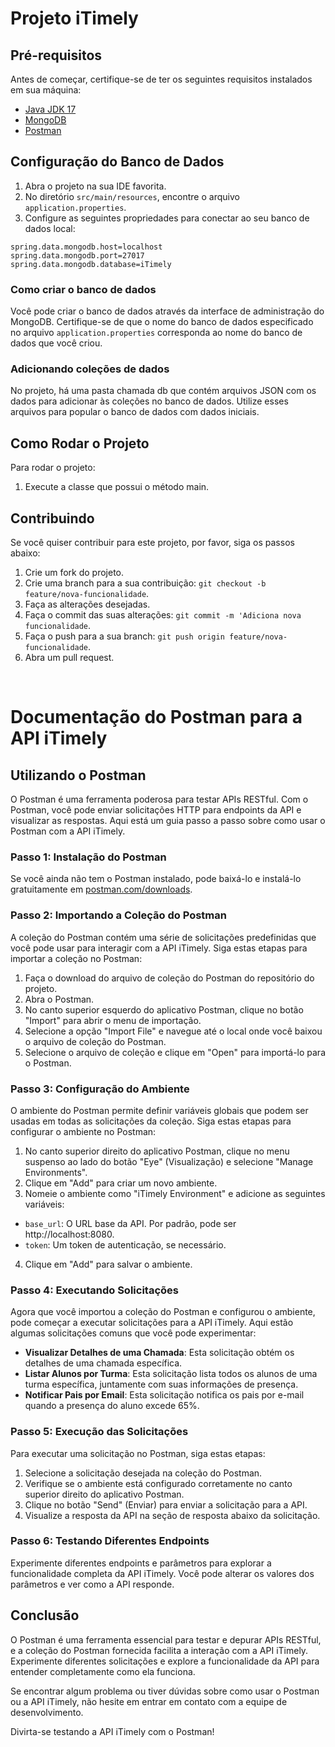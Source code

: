 # Projeto iTimely

## Pré-requisitos
Antes de começar, certifique-se de ter os seguintes requisitos instalados em sua máquina:

- [Java JDK 17](https://www.oracle.com/java/technologies/downloads/#java17)
- [MongoDB](https://www.mongodb.com/try/download/community)
- [Postman](https://www.postman.com/downloads/)

## Configuração do Banco de Dados

1. Abra o projeto na sua IDE favorita.
2. No diretório `src/main/resources`, encontre o arquivo `application.properties`.
3. Configure as seguintes propriedades para conectar ao seu banco de dados local:

```properties
spring.data.mongodb.host=localhost
spring.data.mongodb.port=27017
spring.data.mongodb.database=iTimely
```

### Como criar o banco de dados

Você pode criar o banco de dados através da interface de administração do MongoDB. Certifique-se de que o nome do banco de dados especificado no arquivo `application.properties` corresponda ao nome do banco de dados que você criou.

### Adicionando coleções de dados

No projeto, há uma pasta chamada db que contém arquivos JSON com os dados para adicionar às coleções no banco de dados. Utilize esses arquivos para popular o banco de dados com dados iniciais.

## Como Rodar o Projeto

Para rodar o projeto:

1. Execute a classe que possui o método main.

## Contribuindo 

Se você quiser contribuir para este projeto, por favor, siga os passos abaixo:

1. Crie um fork do projeto.
2. Crie uma branch para a sua contribuição: `git checkout -b feature/nova-funcionalidade`.
3. Faça as alterações desejadas.
4. Faça o commit das suas alterações: `git commit -m 'Adiciona nova funcionalidade`.
5. Faça o push para a sua branch: `git push origin feature/nova-funcionalidade`.
6. Abra um pull request.


<br>

# Documentação do Postman para a API iTimely

## Utilizando o Postman

O Postman é uma ferramenta poderosa para testar APIs RESTful. Com o Postman, você pode enviar solicitações HTTP para endpoints da API e visualizar as respostas. Aqui está um guia passo a passo sobre como usar o Postman com a API iTimely.

### Passo 1: Instalação do Postman

Se você ainda não tem o Postman instalado, pode baixá-lo e instalá-lo gratuitamente em [postman.com/downloads](https://www.postman.com/downloads/).

### Passo 2: Importando a Coleção do Postman

A coleção do Postman contém uma série de solicitações predefinidas que você pode usar para interagir com a API iTimely. Siga estas etapas para importar a coleção no Postman:

1. Faça o download do arquivo de coleção do Postman do repositório do projeto.
2. Abra o Postman.
3. No canto superior esquerdo do aplicativo Postman, clique no botão "Import" para abrir o menu de importação.
4. Selecione a opção "Import File" e navegue até o local onde você baixou o arquivo de coleção do Postman.
5. Selecione o arquivo de coleção e clique em "Open" para importá-lo para o Postman.

### Passo 3: Configuração do Ambiente

O ambiente do Postman permite definir variáveis globais que podem ser usadas em todas as solicitações da coleção. Siga estas etapas para configurar o ambiente no Postman:

1. No canto superior direito do aplicativo Postman, clique no menu suspenso ao lado do botão "Eye" (Visualização) e selecione "Manage Environments".
2. Clique em "Add" para criar um novo ambiente.
3. Nomeie o ambiente como "iTimely Environment" e adicione as seguintes variáveis:

- `base_url`: O URL base da API. Por padrão, pode ser http://localhost:8080.
- `token`: Um token de autenticação, se necessário.

4. Clique em "Add" para salvar o ambiente.

### Passo 4: Executando Solicitações

Agora que você importou a coleção do Postman e configurou o ambiente, pode começar a executar solicitações para a API iTimely. Aqui estão algumas solicitações comuns que você pode experimentar:

- **Visualizar Detalhes de uma Chamada**: Esta solicitação obtém os detalhes de uma chamada específica.
- **Listar Alunos por Turma**: Esta solicitação lista todos os alunos de uma turma específica, juntamente com suas informações de presença.
- **Notificar Pais por Email**: Esta solicitação notifica os pais por e-mail quando a presença do aluno excede 65%.

### Passo 5: Execução das Solicitações

Para executar uma solicitação no Postman, siga estas etapas:

1. Selecione a solicitação desejada na coleção do Postman.
2. Verifique se o ambiente está configurado corretamente no canto superior direito do aplicativo Postman.
3. Clique no botão "Send" (Enviar) para enviar a solicitação para a API.
4. Visualize a resposta da API na seção de resposta abaixo da solicitação.

### Passo 6: Testando Diferentes Endpoints

Experimente diferentes endpoints e parâmetros para explorar a funcionalidade completa da API iTimely. Você pode alterar os valores dos parâmetros e ver como a API responde.

## Conclusão

O Postman é uma ferramenta essencial para testar e depurar APIs RESTful, e a coleção do Postman fornecida facilita a interação com a API iTimely. Experimente diferentes solicitações e explore a funcionalidade da API para entender completamente como ela funciona.

Se encontrar algum problema ou tiver dúvidas sobre como usar o Postman ou a API iTimely, não hesite em entrar em contato com a equipe de desenvolvimento.

Divirta-se testando a API iTimely com o Postman!
